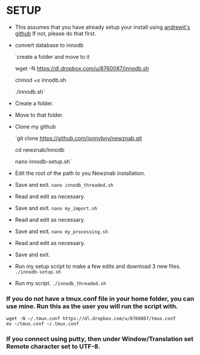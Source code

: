 # SETUP

 * This assumes that you have already setup your install using [andrewit's github](https://github.com/itandrew/Newznab-InnoDB-Dropin.git) If not, please do that first.
 * convert database to innodb

    `create a folder and move to it
    
    wget -N https://dl.dropbox.com/u/8760087/innodb.sh
    
    chmod +x innodb.sh
    
    ./innodb.sh`

 * Create a folder.
 * Move to that folder.
 * Clone my github

    `git clone https://github.com/jonnyboy/newznab.git
    
    cd newznab/innodb
    
    nano innodb-setup.sh`


 * Edit the root of the path to you Newznab installation.
 * Save and exit.
    `nano innodb_threaded.sh`

 * Read and edit as necessary.
 * Save and exit.
    `nano my_import.sh`

 * Read and edit as necessary.
 * Save and exit.
    `nano my_processing.sh`

 * Read and edit as necessary.
 * Save and exit.

 * Run my setup script to make a few edits and download 3 new files.
    `./innodb-setup.sh`

 * Run my script.
    `./innodb_threaded.sh`
    
    
### If you do not have a tmux.conf file in your home folder, you can use mine. Run this as the user you will run the script with.
    wget -N ~/.tmux.conf https://dl.dropbox.com/u/8760087/tmux.conf
    mv ~/tmux.conf ~/.tmux.conf
    
### If you connect using putty, then under Window/Translation set Remote character set to UTF-8.
